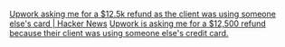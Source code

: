 
[Upwork asking me for a $12.5k refund as the client was using someone else's card | Hacker News](https://news.ycombinator.com/item?id=29862860)
[Upwork is asking me for a $12,500 refund because their client was using someone else's credit card.](https://www.alanany.com/p/upwork-12k-refund-client-using-another-credit-card)

